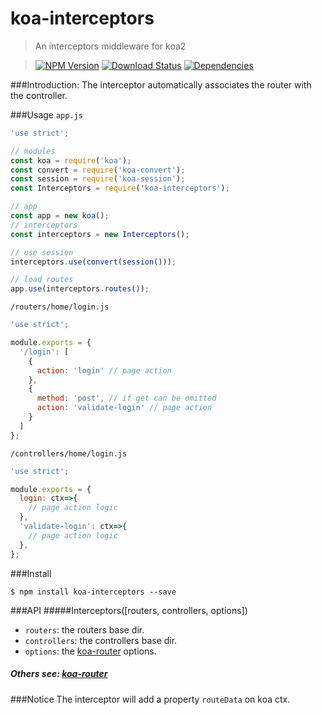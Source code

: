 koa-interceptors
================

>An interceptors middleware for koa2

>[![NPM Version][npm-image]][npm-url]
>[![Download Status][download-image]][npm-url]
>[![Dependencies][david-image]][david-url]

###Introduction:
The interceptor automatically associates the router with the controller.

###Usage
`app.js`
```js
'use strict';

// modules
const koa = require('koa');
const convert = require('koa-convert');
const session = require('koa-session');
const Interceptors = require('koa-interceptors');

// app
const app = new koa();
// interceptors
const interceptors = new Interceptors();

// use session
interceptors.use(convert(session()));

// load routes
app.use(interceptors.routes());
```

`/routers/home/login.js`
```js
'use strict';

module.exports = {
  '/login': [
    {
      action: 'login' // page action
    },
    {
      method: 'post', // if get can be omitted
      action: 'validate-login' // page action
    }
  ]
};
```

`/controllers/home/login.js`
```js
'use strict';

module.exports = {
  login: ctx=>{
    // page action logic
  },
  'validate-login': ctx=>{
    // page action logic
  },
};
```

###Install
```
$ npm install koa-interceptors --save
```

###API
#####Interceptors([routers, controllers, options])
- `routers`: the routers base dir.
- `controllers`: the controllers base dir.
- `options`: the [koa-router][koa-router-url] options.

##### Others see: [koa-router][koa-router-url]

###Notice
The interceptor will add a property `routeData` on koa ctx.

[npm-image]: http://img.shields.io/npm/v/koa-interceptors.svg?style=flat-square
[npm-url]: https://www.npmjs.org/package/koa-interceptors
[download-image]: http://img.shields.io/npm/dm/koa-interceptors.svg?style=flat-square
[david-image]: http://img.shields.io/david/nuintun/koa-interceptors.svg?style=flat-square
[david-url]: https://david-dm.org/nuintun/koa-interceptors
[koa-router-url]: https://github.com/alexmingoia/koa-router
